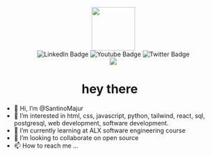 <div id="header" align="center">
    <img src="https://media.giphy.com/media/M9gbBd9nbDrOTu1Mqx/giphy.gif" width="100" />
    <div id="badges">
        <img src="https://img.shields.io/badge/LinkedIn-blue?style=for-the-badge&logo=linkedin&logoColor=white"
            alt="LinkedIn Badge" />
        <img src="https://img.shields.io/badge/YouTube-red?style=for-the-badge&logo=youtube&logoColor=white"
            alt="Youtube Badge" />
        <img src="https://img.shields.io/badge/Twitter-blue?style=for-the-badge&logo=twitter&logoColor=white"
            alt="Twitter Badge" />
    </div>
    <img src="https://visitcount.itsvg.in/api?id=SantinoMajur&color=12" align="center">
    <h1>
        hey there
        <img src="https://media.giphy.com/media/hvRJCLFzcasrR4ia7z/giphy.gif" width="10px" />
    </h1>
</div>




- 👋 Hi, I’m @SantinoMajur
- 👀 I’m interested in html, css, javascript, python, tailwind, react, sql, postgresql, web development, software development.
- 🌱 I’m currently learning at ALX software engineering course
- 💞️ I’m looking to collaborate on open source
- 📫 How to reach me ...
<!---
SantinoMajur/SantinoMajur is a ✨ special ✨ repository because its `README.md` (this file) appears on your GitHub profile.
You can click the Preview link to take a look at your changes.
--->
